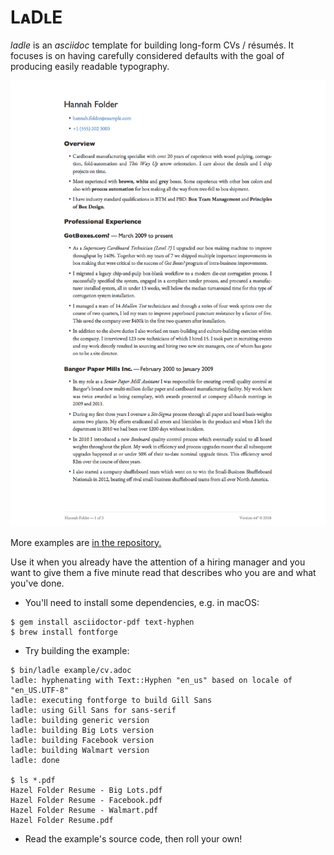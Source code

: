 # LᴀDʟE

_ladle_ is an _asciidoc_ template for building long-form CVs / résumés.
It focuses is on having carefully considered defaults with the goal of
producing easily readable typography.

<img src="https://github.com/edwardspeyer/ladle/blob/master/example/output/screenshot.png" width="622">

More examples are [in the repository.](https://github.com/edwardspeyer/ladle/tree/master/example/output)

Use it when you already have the attention of a hiring manager and you want
to give them
a five minute read that describes who you are and what you've done.

* You'll need to install some dependencies, e.g. in macOS:

```
$ gem install asciidoctor-pdf text-hyphen
$ brew install fontforge
```

* Try building the example:

```
$ bin/ladle example/cv.adoc
ladle: hyphenating with Text::Hyphen "en_us" based on locale of "en_US.UTF-8"
ladle: executing fontforge to build Gill Sans
ladle: using Gill Sans for sans-serif
ladle: building generic version
ladle: building Big Lots version
ladle: building Facebook version
ladle: building Walmart version
ladle: done

$ ls *.pdf
Hazel Folder Resume - Big Lots.pdf
Hazel Folder Resume - Facebook.pdf
Hazel Folder Resume - Walmart.pdf
Hazel Folder Resume.pdf
```

* Read the example's source code, then roll your own!
